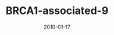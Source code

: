 ---
title: BRCA1-associated-9
image: https://www.cycif.org/assets/img/mehta-2020/BRCA1-associated-9.jpg
date: '2010-01-17'
minerva_link: https://www.cycif.org/data/mehta-2020/osd-BRCA1-associated-9.html
info_link: https://www.cycif.org/data/mehta-2020/index.html
show_page_link: false
---
